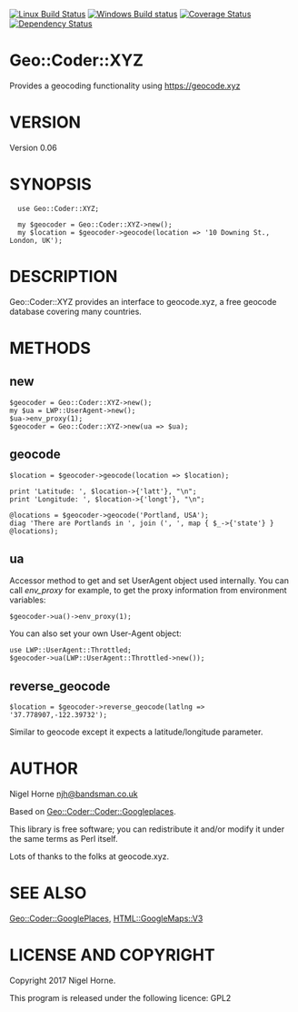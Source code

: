 [![Linux Build Status](https://travis-ci.org/nigelhorne/Geo-Coder-XYZ.svg?branch=master)](https://travis-ci.org/nigelhorne/Geo-Coder-XYZ)
[![Windows Build status](https://ci.appveyor.com/api/projects/status/81c3r325x8ytd7sn?svg=true)](https://ci.appveyor.com/project/nigelhorne/geo-coder-xyz)
[![Coverage Status](https://coveralls.io/repos/github/nigelhorne/Geo-Coder-XYZ/badge.svg?branch=master)](https://coveralls.io/github/nigelhorne/Geo-Coder-XYZ?branch=master)
[![Dependency Status](https://dependencyci.com/github/nigelhorne/Geo-Coder-XYZ/badge)](https://dependencyci.com/github/nigelhorne/Geo-Coder-XYZ)

# Geo::Coder::XYZ

Provides a geocoding functionality using https://geocode.xyz

# VERSION

Version 0.06

# SYNOPSIS

      use Geo::Coder::XYZ;

      my $geocoder = Geo::Coder::XYZ->new();
      my $location = $geocoder->geocode(location => '10 Downing St., London, UK');

# DESCRIPTION

Geo::Coder::XYZ provides an interface to geocode.xyz, a free geocode database covering many countries.

# METHODS

## new

    $geocoder = Geo::Coder::XYZ->new();
    my $ua = LWP::UserAgent->new();
    $ua->env_proxy(1);
    $geocoder = Geo::Coder::XYZ->new(ua => $ua);

## geocode

    $location = $geocoder->geocode(location => $location);

    print 'Latitude: ', $location->{'latt'}, "\n";
    print 'Longitude: ', $location->{'longt'}, "\n";

    @locations = $geocoder->geocode('Portland, USA');
    diag 'There are Portlands in ', join (', ', map { $_->{'state'} } @locations);
        

## ua

Accessor method to get and set UserAgent object used internally. You
can call _env\_proxy_ for example, to get the proxy information from
environment variables:

    $geocoder->ua()->env_proxy(1);

You can also set your own User-Agent object:

    use LWP::UserAgent::Throttled;
    $geocoder->ua(LWP::UserAgent::Throttled->new());

## reverse\_geocode

    $location = $geocoder->reverse_geocode(latlng => '37.778907,-122.39732');

Similar to geocode except it expects a latitude/longitude parameter.

# AUTHOR

Nigel Horne <njh@bandsman.co.uk>

Based on [Geo::Coder::Coder::Googleplaces](https://metacpan.org/pod/Geo::Coder::Coder::Googleplaces).

This library is free software; you can redistribute it and/or modify
it under the same terms as Perl itself.

Lots of thanks to the folks at geocode.xyz.

# SEE ALSO

[Geo::Coder::GooglePlaces](https://metacpan.org/pod/Geo::Coder::GooglePlaces), [HTML::GoogleMaps::V3](https://metacpan.org/pod/HTML::GoogleMaps::V3)

# LICENSE AND COPYRIGHT

Copyright 2017 Nigel Horne.

This program is released under the following licence: GPL2
